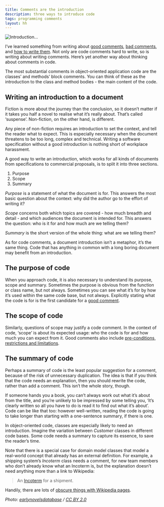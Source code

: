 ```yaml
---
title: Comments are the introduction
description: three ways to introduce code
tags: programming comments
layout: hh
---
```


![Introduction…](introduction.jpg)

I’ve learned something from writing about [good comments](3-kinds-of-good-comments), [bad comments](7-ways-to-write-bad-comments), and [how to write them](how-to-comment-code). Not only are code comments hard to write, so is writing about writing comments. Here’s yet another way about thinking about comments in code.

The most substantial comments in object-oriented application code are the classes’ and methods’ block comments. You can think of these as the introduction to the class and method bodies - the main content of the code.

## Writing an introduction to a document

Fiction is more about the journey than the conclusion, so it doesn’t matter if it takes you half a novel to realise what it’s really about. That’s called ‘suspense’. Non-fiction, on the other hand, is different.

Any piece of non-fiction requires an introduction to set the context, and tell the reader what to expect. This is especially necessary when the document threatens to be too long, complex and technical. Writing a software specification without a good introduction is nothing short of workplace harassment.

A good way to write an introduction, which works for all kinds of documents from specifications to commercial proposals, is to split it into three sections.

1. Purpose
2. Scope
3. Summary

_Purpose_ is a statement of what the document is for. This answers the most basic question about the context: why did the author go to the effort of writing it?

_Scope_ concerns both which topics are covered - how much breadth and detail - and which audiences the document is intended for. This answers the question: who is it for and how much are we telling them?

_Summary_ is the short version of the whole thing: what are we telling them?

As for code comments, a document introduction isn’t a metaphor, it’s the same thing. Code that has anything in common with a long boring document may benefit from an introduction.

## The purpose of code

When you approach code, it is also necessary to understand its purpose, scope and summary. Sometimes the purpose is obvious from the function or class name, but not always. Sometimes you can see what it’s for by how it’s used within the same code base, but not always. Explicitly stating what the code is for is the first candidate for a [good comment](3-kinds-of-good-comments).

## The scope of code

Similarly, questions of scope may justify a code comment. In the context of code, ‘scope’ is about its expected usage: who the code is for and how much you can expect from it. Good comments also include [pre-conditions, restrictions and limitations](https://hilton.org.uk/blog/3-kinds-of-good-comments).

## The summary of code

Perhaps a summary of code is the least popular suggestion for a comment, because of the risk of unnecessary duplication. The idea is that if you think that the code needs an explanation, then you should rewrite the code, rather than add a comment. This isn’t the whole story, though.

If someone hands you a book, you can’t always work out what it’s about from the title, and you’re unlikely to be impressed by some telling you, ‘it’s clearly written so all you have to do is read it to find out what it’s about’. Code can be like that too: however well-written, reading the code is going to take longer than starting with a one-sentence summary, if there is one.

In object-oriented code, classes are especially likely to need an introduction. Imagine the variation between _Customer_ classes in different code bases. Some code needs a summary to capture its essence, to save the reader’s time.

Note that there is a special case for domain model classes that model a real-world concept that already has an external definition. For example, a shipping system’s _Incoterm_ class needs a comment, for new team members who don’t already know what an Incoterm is, but the explanation doesn’t need anything more than a link to Wikipedia:

> An [Incoterm](http://en.wikipedia.org/wiki/Incoterms) for a shipment.

Handily, there are lots of [obscure things with Wikipedia pages](https://hilton.org.uk/blog/today-i-learned).

_Photo: [earlynovelsdatabase](https://www.flickr.com/photos/97741188@N04/14486379561/) / [CC BY 2.0](https://creativecommons.org/licenses/by/2.0/)_

